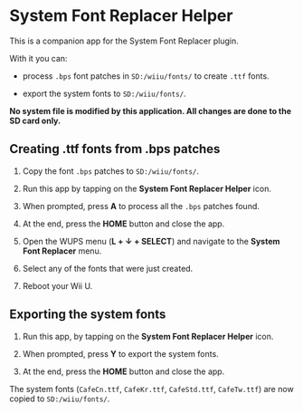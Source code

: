 # System Font Replacer Helper

This is a companion app for the System Font Replacer plugin.

With it you can:

  - process `.bps` font patches in `SD:/wiiu/fonts/` to create `.ttf` fonts.

  - export the system fonts to `SD:/wiiu/fonts/`.

**No system file is modified by this application. All changes are done to the SD card only.**


## Creating .ttf fonts from .bps patches

1. Copy the font `.bps` patches to `SD:/wiiu/fonts/`.

2. Run this app by tapping on the **System Font Replacer Helper** icon.

3. When prompted, press **A** to process all the `.bps` patches found.

4. At the end, press the **HOME** button and close the app.

5. Open the WUPS menu (**L + ↓ + SELECT**) and navigate to the **System Font Replacer**
   menu.
   
6. Select any of the fonts that were just created.

7. Reboot your Wii U.


## Exporting the system fonts

1. Run this app, by tapping on the **System Font Replacer Helper** icon.

2. When prompted, press **Y** to export the system fonts.

3. At the end, press the **HOME** button and close the app.

The system fonts (`CafeCn.ttf`, `CafeKr.ttf`, `CafeStd.ttf`, `CafeTw.ttf`) are now copied
to `SD:/wiiu/fonts/`.
